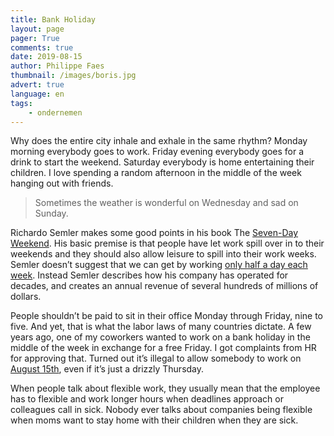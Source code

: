 ```yaml
---
title: Bank Holiday
layout: page
pager: True
comments: true
date: 2019-08-15
author: Philippe Faes
thumbnail: /images/boris.jpg
advert: true
language: en
tags:
    - ondernemen
---
```




Why does the entire city inhale and exhale in the same rhythm? Monday morning everybody goes to work. Friday evening everybody goes for a drink to start the weekend. Saturday everybody is home entertaining their children. I love spending a random afternoon in the middle of the week hanging out with friends.

> Sometimes the weather is wonderful on Wednesday and sad on Sunday. 

Richardo Semler makes some good points in his book The [Seven-Day Weekend](https://www.amazon.com/Seven-Day-Weekend-Changing-Work-Works/dp/1591840260). His basic premise is that people have let work spill over in to their weekends and they should also allow leisure to spill into their work weeks. Semler doesn’t suggest that we can get by working [only half a day each week](https://fourhourworkweek.com/). Instead Semler describes how his company has operated for decades, and creates an annual revenue of several hundreds of millions of dollars.

People shouldn’t be paid to sit in their office Monday through Friday, nine to five. And yet, that is what the labor laws of many countries dictate. A few years ago, one of my coworkers wanted to work on a bank holiday in the middle of the week in exchange for a free Friday. I got complaints from HR for approving that. Turned out it’s illegal to allow somebody to work on [August 15th](https://en.wikipedia.org/wiki/August_15#Holidays_and_observances), even if it’s just a drizzly Thursday.

When people talk about flexible work, they usually mean that the employee has to flexible and work longer hours when deadlines approach or colleagues call in sick. Nobody ever talks about companies being flexible when moms want to stay home with their children when they are sick.
